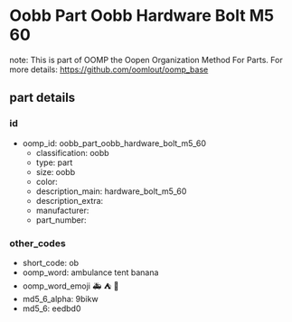 # Oobb Part Oobb Hardware Bolt M5 60  

note: This is part of OOMP the Oopen Organization Method For Parts. For more details: https://github.com/oomlout/oomp_base

##  part details





### id
* oomp_id: oobb_part_oobb_hardware_bolt_m5_60
  * classification: oobb
  * type: part
  * size: oobb
  * color: 
  * description_main: hardware_bolt_m5_60
  * description_extra: 
  * manufacturer: 
  * part_number: 

### other_codes
* short_code: ob
* oomp_word: ambulance tent banana
* oomp_word_emoji :ambulance: :tent: :banana:
* md5_6_alpha: 9bikw
* md5_6: eedbd0